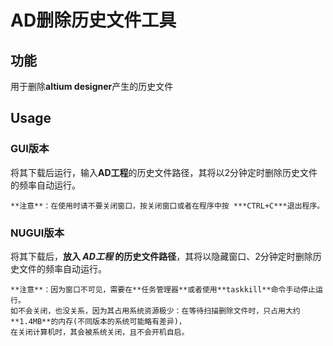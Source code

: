 # AD删除历史文件工具

## 功能

用于删除**altium designer**产生的历史文件

## Usage

### GUI版本

将其下载后运行，输入**AD工程**的历史文件路径，其将以2分钟定时删除历史文件的频率自动运行。

    **注意**：在使用时请不要关闭窗口，按关闭窗口或者在程序中按 ***CTRL+C***退出程序。

### NUGUI版本

将其下载后，**放入 _AD工程_ 的历史文件路径**，其将以隐藏窗口、2分钟定时删除历史文件的频率自动运行。

    **注意**：因为窗口不可见，需要在**任务管理器**或者使用**taskkill**命令手动停止运行。  
    如不会关闭，也没关系，因为其占用系统资源极少：在等待扫描删除文件时，只占用大约**1.4MB**的内存(不同版本的系统可能略有差异)，
    在关闭计算机时，其会被系统关闭，且不会开机自启。
